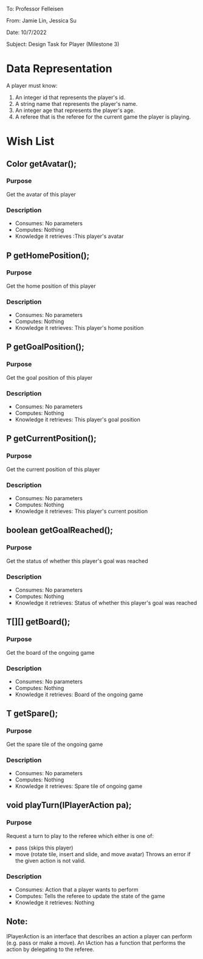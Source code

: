 To: Professor Felleisen

From: Jamie Lin, Jessica Su

Date: 10/7/2022

Subject: Design Task for Player (Milestone 3)

# Data Representation
A player must know:
1. An integer id that represents the player's id.
2. A string name that represents the player's name.
3. An integer age that represents the player's age.
4. A referee that is the referee for the current game the player is playing.

# Wish List
## Color getAvatar();
### Purpose
Get the avatar of this player
### Description
- Consumes: No parameters
- Computes: Nothing
- Knowledge it retrieves :This player's avatar

## P getHomePosition();
### Purpose
Get the home position of this player
### Description
- Consumes: No parameters
- Computes: Nothing
- Knowledge it retrieves: This player's home position

## P getGoalPosition();
### Purpose
Get the goal position of this player
### Description
- Consumes: No parameters
- Computes: Nothing
- Knowledge it retrieves: This player's goal position

## P getCurrentPosition();
### Purpose
Get the current position of this player
### Description
- Consumes: No parameters 
- Computes: Nothing
- Knowledge it retrieves: This player's current position

## boolean getGoalReached();
### Purpose
Get the status of whether this player's goal was reached
### Description
- Consumes: No parameters
- Computes: Nothing
- Knowledge it retrieves: Status of whether this player's goal was reached

## T[][] getBoard();
### Purpose
Get the board of the ongoing game
### Description
- Consumes: No parameters
- Computes: Nothing
- Knowledge it retrieves: Board of the ongoing game

## T getSpare();
### Purpose
Get the spare tile of the ongoing game
### Description
- Consumes: No parameters
- Computes: Nothing
- Knowledge it retrieves: Spare tile of ongoing game

## void playTurn(IPlayerAction pa);
### Purpose
Request a turn to play to the referee which either is one of:
- pass (skips this player)
- move (rotate tile, insert and slide, and move avatar)
Throws an error if the given action is not valid.

### Description
- Consumes: Action that a player wants to perform
- Computes: Tells the referee to update the state of the game
- Knowledge it retrieves: Nothing

## Note:
IPlayerAction is an interface that describes an action a player can perform (e.g. pass or make a move). 
An IAction has a function that performs the action by delegating to the referee.